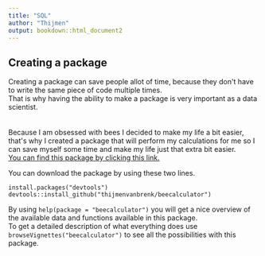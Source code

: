 ```yaml
---
title: "SQL"
author: "Thijmen"
output: bookdown::html_document2
---
```


## Creating a package

Creating a package can save people allot of time, because they don't have to write the same piece of code multiple times.        
That is why having the ability to make a package is very important as a data scientist.       
<br>        
Because I am obsessed with bees I decided to make my life a bit easier, that's why I created a package that will perform my calculations for me so I can save myself some time and make my life just that extra bit easier.       
[You can find this package by clicking this link.](https://github.com/thijmenvanbrenk/beecalculator)       

You can download the package by using these two lines.

`install.packages("devtools")`       
`devtools::install_github("thijmenvanbrenk/beecalculator")`

By using `help(package = "beecalculator")` you will get a nice overview of the available data and functions available in this package.        
To get a detailed description of what everything does use `browseVignettes("beecalculator")` to see all the possibilities with this package.
